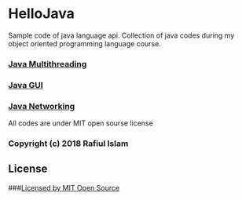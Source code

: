 # HelloJava
Sample code of java language api. Collection of java codes during my object oriented programming language course.
### [Java Multithreading](threading/)
### [Java GUI](GUI-swing-and-awt/)
### [Java Networking](networking/)

All codes are under MIT open sourse license
### Copyright (c) 2018 Rafiul Islam
## License
###[Licensed by MIT Open Source](LICENSE)